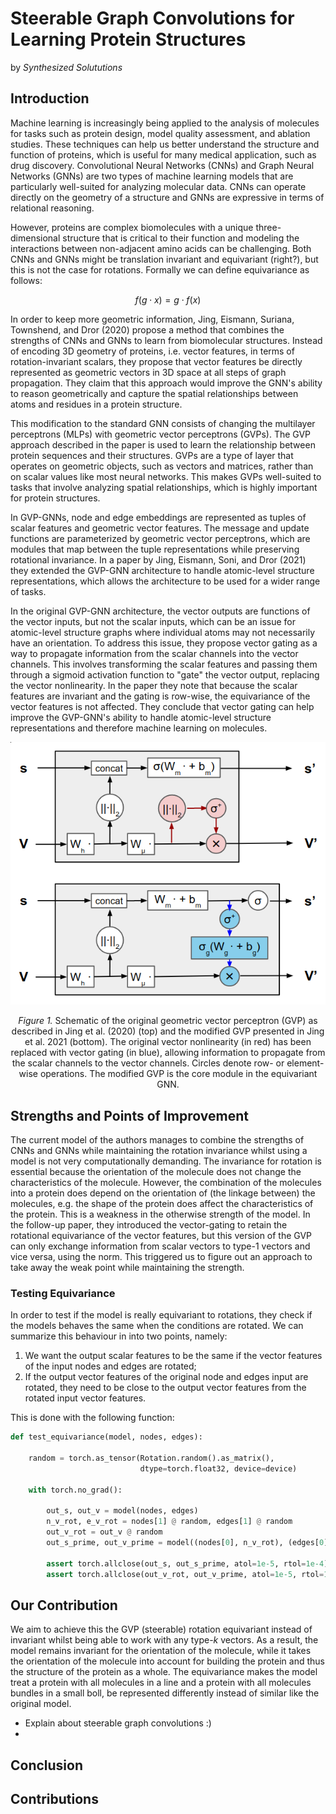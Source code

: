 # Steerable Graph Convolutions for Learning Protein Structures
by *Synthesized Solututions*

## Introduction
<!-- An analysis of the paper and its key components. Think about it as nicely formatted review as you would see on OpenReview.net -->
Machine learning is increasingly being applied to the analysis of molecules for tasks such as protein design, model quality assessment, and ablation studies. These techniques can help us better understand the structure and function of proteins, which is useful for many medical application, such as drug discovery. Convolutional Neural Networks (CNNs) and Graph Neural Networks (GNNs) are two types of machine learning models that are  particularly well-suited for analyzing molecular data. CNNs can operate directly on the geometry of a structure and GNNs are expressive in terms of relational reasoning.

However, proteins are complex biomolecules with a unique three-dimensional structure that is critical to their function and modeling the interactions between non-adjacent amino acids can be challenging. Both CNNs and GNNs might be translation invariant and equivariant (right?), but this is not the case for rotations.  Formally we can define equivariance as follows:

$$f(g\cdot x) = g\cdot f(x)$$

In order to keep more geometric information, Jing, Eismann, Suriana, Townshend, and Dror (2020) propose a method that combines the strengths of CNNs and GNNs to learn from biomolecular structures. Instead of encoding 3D geometry of proteins, i.e. vector features, in terms of rotation-invariant scalars, they propose that vector features be directly represented as geometric vectors in 3D space at all steps of graph propagation. They claim that this approach would improve the GNN's ability to reason geometrically and capture the spatial relationships between atoms and residues in a protein structure. 

This modification to the standard GNN consists of changing the multilayer perceptrons (MLPs) with geometric vector perceptrons (GVPs). The GVP approach described in the paper is used to learn the relationship between protein sequences and their structures. GVPs are a type of layer that operates on geometric objects, such as vectors and matrices, rather than on scalar values like most neural networks. This makes GVPs well-suited to tasks that involve analyzing spatial relationships, which is highly important for protein structures. 

In GVP-GNNs, node and edge embeddings are represented as tuples of scalar features and geometric vector features. The message and update functions are parameterized by geometric vector perceptrons, which are modules that map between the tuple representations while preserving rotational invariance. In a paper by Jing, Eismann, Soni, and Dror (2021) they extended the GVP-GNN architecture to handle atomic-level structure representations, which allows the architecture to be used for a wider range of tasks. <!-- why, idk rn -->

In the original GVP-GNN architecture, the vector outputs are functions of the vector inputs, but not the scalar inputs, which can be an issue for atomic-level structure graphs where individual atoms may not necessarily have an orientation. <!-- also don't really understand why -->
To address this issue, they propose vector gating as a way to propagate information from the scalar channels into the vector channels. This involves transforming the scalar features and passing them through a sigmoid activation function to "gate" the vector output, replacing the vector nonlinearity. In the paper they note that because the scalar features are invariant and the gating is row-wise, the equivariance of the vector features is not affected. They conclude that vector gating can help improve the GVP-GNN's ability to handle atomic-level structure representations and therefore machine learning on molecules.

<!-- add a better conclusion of this paragraph here -->

<!-- Equivariant message-passing seeks to incorporate the equivariant representations of ENNs within the message-passing framework of GNNs instead of indirectly encoding the 3D geometry in terms of pairwise distances, angles, and other scalar features. <----- this is a sentence from the 2021 paper -->

<p align="center">
    <img src="gvp-pytorch/schematic.png" style="margin:0" alt>
</p>
<p align="center">
    <em>Figure 1.</em> Schematic of the original geometric vector perceptron (GVP) as described in Jing et al. (2020) (top) and the modified GVP presented in Jing et al. 2021 (bottom). The original vector nonlinearity (in red) has been replaced with vector gating (in blue), allowing information to propagate from the scalar channels to the vector channels. Circles denote row- or element-wise operations. The modified GVP is the core module in the equivariant GNN.
</p>


## Strengths and Points of Improvement
<!-- Exposition of its weaknesses/strengths/potential which triggered your group to come with a response. -->

<!-- #BEGIN NOTES#

- Current model is not very expressive, but quite efficient; it's not steerable (slow); can only handle type-1
  - GVPs would kind of be part of the Invariant Message Passing NNs
  - So I consider it as a “incomplete” steerable mlp
  - My point is that steerable MLP can enable the information exchange between all possible pairs of vectors (type 0, 1, …, n), but GVP can only exchange the information from scalar vector to type-1 vector by using gating and from type-1 vector to scalar using norm.
- only invariant to rotation, due to taking norm (scalar value) (i think) -> this is only the case in the 2020 paper, but not necessarily in the 2021 paper, so i think we really need to focus on the expressiveness and not necessarily the equivariance

#END NOTES# -->

The current model of the authors manages to combine the strengths of CNNs and GNNs while maintaining the rotation invariance whilst using a model is not very computationally demanding. The invariance for rotation is essential because the orientation of the molecule does not change the characteristics of the molecule. However, the combination of the molecules into a protein does depend on the orientation of (the linkage between) the molecules, e.g. the shape of the protein does affect the characteristics of the protein. This is a weakness in the otherwise strength of the model. In the follow-up paper, they introduced the vector-gating to retain the rotational equivariance of the vector features, but this version of the GVP can only exchange information from scalar vectors to type-1 vectors and vice versa, using the norm. <!-- This last sentence is what Cong said, but I still don't really understand it. -->
This triggered us to figure out an approach to take away the weak point while maintaining the strength. 


### Testing Equivariance
In order to test if the model is really equivariant to rotations, they check if the models behaves the same when the conditions are rotated. We can summarize this behaviour in into two points, namely:

<!-- - n_v = nodes[1] -> vector features of the nodes
- e_v = edges[1] -> vector features of the edges -->

1. We want the output scalar features to be the same if the vector features of the input nodes and edges are rotated;
2. If the output vector features of the original node and edges input are rotated, they need to be close to the output vector features from the rotated input vector features.

This is done with the following function:

```py
def test_equivariance(model, nodes, edges):
    
    random = torch.as_tensor(Rotation.random().as_matrix(), 
                             dtype=torch.float32, device=device)
    
    with torch.no_grad():
    
        out_s, out_v = model(nodes, edges)
        n_v_rot, e_v_rot = nodes[1] @ random, edges[1] @ random
        out_v_rot = out_v @ random
        out_s_prime, out_v_prime = model((nodes[0], n_v_rot), (edges[0], e_v_rot))
        
        assert torch.allclose(out_s, out_s_prime, atol=1e-5, rtol=1e-4)
        assert torch.allclose(out_v_rot, out_v_prime, atol=1e-5, rtol=1e-4)
```

## Our Contribution
<!-- Describe your novel contribution. -->

<!-- based on Noa's hidden stuff :) -->
We aim to achieve this the GVP (steerable) rotation equivariant instead of invariant whilst being able to work with any type-$k$ vectors. As a result, the model remains invariant for the orientation of the molecule, while it takes the orientation of the molecule into account for building the protein and thus the structure of the protein as a whole. The equivariance makes the model treat a protein with all molecules in a line and a protein with all molecules bundles in a small boll, be represented differently instead of similar like the original model. 

- Explain about steerable graph convolutions :)
- 

<!-- - changing perhaps change the k in knn for these graph convolution (message passing layers) -->

<!-- 
ChatGPT stuff on the explanation of steerable graph convolutions
In a steerable graph convolution, the filters are defined in a way that they can be rotated to any direction in the graph, by using a steering matrix. The steering matrix is a set of complex-valued coefficients that are learned during training, and it encodes the rotation of the filters in the spectral domain of the graph Laplacian matrix.

The spectral domain of the graph Laplacian matrix consists of its eigenvalues and eigenvectors. The eigenvectors represent the basis functions of the graph, while the eigenvalues correspond to the frequencies of the functions. By multiplying the filter with the steering matrix in the spectral domain, the filter is rotated to the desired direction in the graph.

The steerable graph convolutional operation can be represented as:

$Y = U g(\Lambda) U^T X$,

where $X$ is the input feature matrix, $Y$ is the output feature matrix, $U$ is the matrix of eigenvectors of the graph Laplacian, $\Lambda$ is the diagonal matrix of eigenvalues, $g$ is a diagonal matrix of learnable filter coefficients, and $T$ denotes matrix transpose.

The steerable graph convolution can be efficiently implemented using the Chebyshev polynomial approximation, which allows for a low-order polynomial approximation of the filter function in the spectral domain. This reduces the computational complexity of the operation and makes it practical for large-scale graphs.

Overall, steerable graph convolutions offer a flexible and efficient way to perform graph convolutional operations in any direction, making them suitable for a wide range of graph-based machine learning tasks.
 -->

## Conclusion
<!-- Conclude -->




## Contributions
<!-- Close the notebook with a description of each student's contribution. -->
